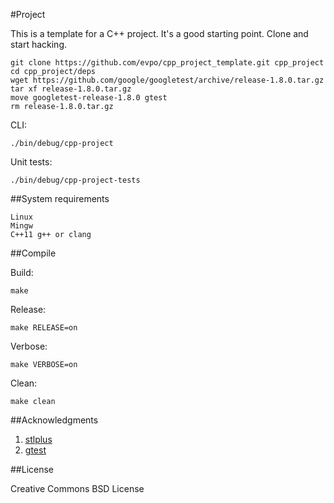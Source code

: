 #Project

This is a template for a C++ project. It's a good starting point. Clone and start hacking.

    git clone https://github.com/evpo/cpp_project_template.git cpp_project
    cd cpp_project/deps
    wget https://github.com/google/googletest/archive/release-1.8.0.tar.gz
    tar xf release-1.8.0.tar.gz
    move googletest-release-1.8.0 gtest
    rm release-1.8.0.tar.gz

CLI:

    ./bin/debug/cpp-project

Unit tests:

    ./bin/debug/cpp-project-tests

##System requirements

    Linux
    Mingw
    C++11 g++ or clang

##Compile

Build:

    make

Release:

    make RELEASE=on

Verbose:

    make VERBOSE=on

Clean:

    make clean

##Acknowledgments

1. [stlplus](http://stlplus.sourceforge.net/)
2. [gtest](https://github.com/google/googletest)

##License

Creative Commons BSD License
